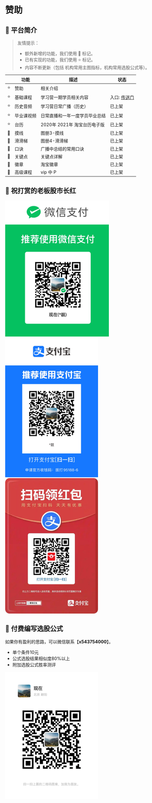 # 赞助





## 🐯 平台简介

> 友情提示：
>
> * 额外新增的功能，我们使用 🚀 标记。
> * 已有实现的功能，我们使用 ⭐️ 标记。
> * 内容不断更新（包括 机构常用主图指标，机构常用选股公式等）。


|     | 功能    | 描述                              | 状态  |   
|-----|-------|---------------------------------|---|
| ⭐️ | 赞助  | 相关介绍          |  | 
| ⭐️ | 基础课程  | 学习营一期学员相关内容           | 入口: [传送门](https://vastmodel.com/word/)| 
| ⭐️ | 历史音频  | 学习营日常广播（历史）      |已上架 | 
| ⭐️ | 毕业课视频  | 日常直播和一年一度学员毕业总结  | 已上架| 
| ⭐️ | 台历  | 2020年 2021年 淘宝台历电子版   | 已上架| 
| 🚀 | 摸线  | 图册3-摸线              | 已上架| 
| 🚀 | 滑滑梯  | 图册4-滑滑梯           |已上架 | 
| 🚀 | 口诀  | 广播中总结的常用口诀     |已上架 | 
| 🚀 | 关键点  | 关键点详解            |已上架  | 
| 🚀 | 徽章  | 淘宝徽章               |已上架| 
| 🚀 | 高级课程   | vip 中 P          |  已上架| 

## 🤝 祝打赏的老板股市长红

<img width="335" src=../assets/wepay.png />
<img width="300" src=../assets/alipay.jpg />
<img width="300" src=../assets/hb.jpg />

## 🤝 付费编写选股公式

如果你有盈利的思路，可以微信联系【**x543754000**】。


* 单个条件10元
* 公式选股结果相似度80%以上
* 附加选股公式胜率测评



<img width="300" src=../assets/wechat.jpg />




